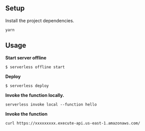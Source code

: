 ## Setup

Install the project dependencies.

```
yarn
```

## Usage

**Start server offline**

```
$ serverless offline start
```

**Deploy**

```
$ serverless deploy
```

**Invoke the function locally.**

```
serverless invoke local --function hello
```

**Invoke the function**

```
curl https://xxxxxxxxx.execute-api.us-east-1.amazonaws.com/
```
